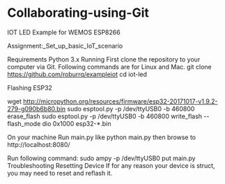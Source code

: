 # Collaborating-using-Git

IOT LED Example for WEMOS ESP8266

Assignment:_Set_up_basic_IoT_scenario

Requirements Python 3.x Running First clone the repository to your computer via Git. Following commands are for Linux and Mac. git clone https://github.com/roburrq/exampleiot cd iot-led

Flashing ESP32

wget http://micropython.org/resources/firmware/esp32-20171017-v1.9.2-279-g090b6b80.bin sudo esptool.py -p /dev/ttyUSB0 -b 460800 erase_flash sudo esptool.py -p /dev/ttyUSB0 -b 460800 write_flash --flash_mode dio 0x1000 esp32-*.bin

On your machine Run main.py like python main.py then browse to http://localhost:8080/

Run following command: sudo ampy -p /dev/ttyUSB0 put main.py Troubleshooting Resetting Device If for any reason your device is struct, you may need to reset and reflash it.

